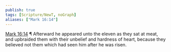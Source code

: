 ```yaml
---
publish: true
tags: [Scripture/NewT, noGraph]
aliases: ["Mark 16:14"]
---
```

[Mark 16:14](https://churchofjesuschrist.org/study/scriptures/nt/mark/16?lang=eng&id=p14#p14) ¶ Afterward he appeared unto the eleven as they sat at meat, and upbraided them with their unbelief and hardness of heart, because they believed not them which had seen him after he was risen.
